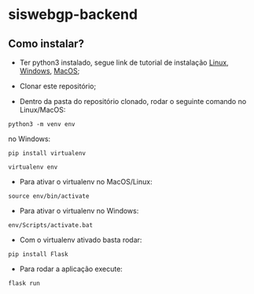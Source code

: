 # siswebgp-backend

## Como instalar?

- Ter python3 instalado, segue link de tutorial de instalação [Linux](https://python-guide-pt-br.readthedocs.io/pt_BR/latest/starting/install3/linux.html), [Windows](https://python.org.br/instalacao-windows/), [MacOS](https://docs.python-guide.org/starting/install3/osx/);

- Clonar este repositório;

- Dentro da pasta do repositório clonado, rodar o seguinte comando
no Linux/MacOS:
```
python3 -m venv env
```

no Windows:
```
pip install virtualenv
```
```
virtualenv env
```

- Para ativar o virtualenv no MacOS/Linux:

```
source env/bin/activate
```

- Para ativar o virtualenv no Windows:

```
env/Scripts/activate.bat
```

- Com o virtualenv ativado basta rodar:

```
pip install Flask
```

- Para rodar a aplicação execute:

```
flask run
